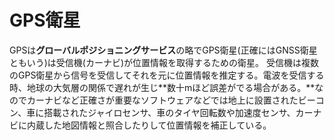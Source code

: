 # GPS衛星
GPSは**グローバルポジショニングサービス**の略でGPS衛星(正確にはGNSS衛星ともいう)は受信機(カーナビ)が位置情報を取得するための衛星。
受信機は複数のGPS衛星から信号を受信してそれを元に位置情報を推定する。電波を受信する時、地球の大気層の関係で遅れが生じ**数十mほど誤差がでる場合がある。**なのでカーナビなど正確さが重要なソフトウェアなどでは地上に設置されたビーコン、車に搭載されたジャイロセンサ、車のタイヤ回転数や加速度センサ、カーナビに内蔵した地図情報と照合したりして位置情報を補正している。